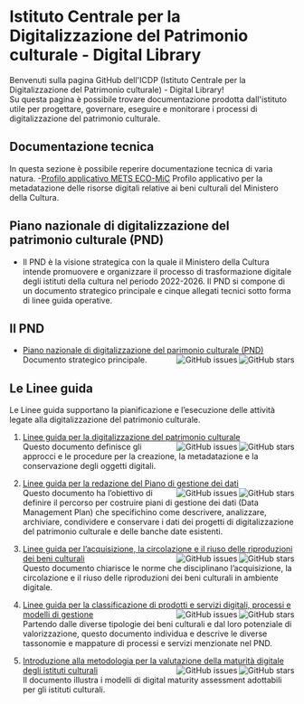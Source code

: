 # Istituto Centrale per la Digitalizzazione del Patrimonio culturale - Digital Library

Benvenuti sulla pagina GitHub dell'ICDP (Istituto Centrale per la Digitalizzazione del Patrimonio culturale) - Digital Library!  
  Su questa pagina è possibile trovare documentazione prodotta dall'istituto utile per progettare, governare, eseguire e monitorare i processi di digitalizzazione del patrimonio culturale.

  
## Documentazione tecnica

In questa sezione è possibile reperire documentazione tecnica di varia natura. 
-[Profilo applicativo METS ECO-MiC](https://github.com/icdp-digital-library/profilo-mets-ecomic)
Profilo applicativo per la metadatazione delle risorse digitali relative ai beni culturali del Ministero della Cultura.

## Piano nazionale di digitalizzazione del patrimonio culturale (PND)

- Il PND è la visione strategica con la quale il Ministero della Cultura intende promuovere e organizzare il processo di trasformazione digitale degli istituti della cultura nel periodo 2022-2026.  Il PND si compone di un documento strategico principale e cinque allegati tecnici sotto forma di linee guida operative.

## Il PND

- [Piano nazionale di digitalizzazione del parimonio culturale (PND)](https://github.com/italia/ICDP-PND-docs) <img align="right" src="https://img.shields.io/github/stars/italia/ICDP-PND-docs?label=%E2%AD%90%EF%B8%8F&logo=github" alt="GitHub stars"><img align="right" src="https://img.shields.io/github/issues/italia/ICDP-PND-docs" alt="GitHub issues"><br>Documento strategico principale.

## Le Linee guida
Le Linee guida supportano la pianificazione e l’esecuzione delle attività legate alla digitalizzazione del patrimonio culturale.
    
1. [Linee guida per la digitalizzazione del patrimonio culturale](https://github.com/italia/ICDP-PND-digitalizzazione-docs) <img align="right" src="https://img.shields.io/github/stars/italia/ICDP-PND-digitalizzazione-docs" alt="GitHub stars"> <img align="right" src="https://img.shields.io/github/issues/italia/ICDP-PND-digitalizzazione-docs" alt="GitHub issues"><br>Questo documento definisce gli approcci e le procedure per la creazione, la metadatazione e la conservazione degli oggetti digitali.

2. [Linee guida per la redazione del Piano di gestione dei dati](https://github.com/italia/ICDP-PND-dmp-docs) <img align="right" src="https://img.shields.io/github/stars/italia/ICDP-PND-dmp-docs" alt="GitHub stars"> <img align="right" src="https://img.shields.io/github/issues/italia/ICDP-PND-docs" alt="GitHub issues"><br>
    Questo documento ha l’obiettivo di definire il percorso per costruire piani di gestione dei dati (Data Management Plan) che specifichino come descrivere, analizzare, archiviare, condividere e conservare i dati dei progetti di digitalizzazione del patrimonio culturale e delle banche date esistenti.

3. [Linee guida per l’acquisizione, la circolazione e il riuso delle riproduzioni dei beni culturali](https://github.com/italia/ICDP-PND-circolazione-riuso-docs) <img align="right" src="https://img.shields.io/github/stars/italia/ICDP-PND-docs?label=%E2%AD%90%EF%B8%8F&logo=github" alt="GitHub stars"><img align="right" src="https://img.shields.io/github/issues/italia/ICDP-PND-docs" alt="GitHub issues"><br>
    Questo documento chiarisce le norme che disciplinano l’acquisizione, la circolazione e il riuso delle riproduzioni dei beni culturali in ambiente digitale.

4. [Linee guida per la classificazione di prodotti e servizi digitali, processi e modelli di gestione](https://github.com/italia/ICDP-PND-servizi-docs) <img align="right" src="https://img.shields.io/github/stars/italia/ICDP-PND-docs?label=%E2%AD%90%EF%B8%8F&logo=github" alt="GitHub stars"> <img align="right" src="https://img.shields.io/github/issues/italia/ICDP-PND-servizi-docs" alt="GitHub issues"><br>
  Partendo dalle diverse tipologie dei beni culturali e dal loro potenziale di valorizzazione, questo documento individua e descrive le diverse tassonomie e mappature di processi e servizi menzionate nel PND.

5. [Introduzione alla metodologia per la valutazione della maturità digitale degli istituti culturali](https://github.com/italia/ICDP-PND-maturita-docs) <img align="right" src="https://img.shields.io/github/stars/italia/ICDP-PND-maturita-docs" alt="GitHub stars"> <img align="right" src="https://img.shields.io/github/issues/italia/ICDP-PND-maturita-docs" alt="GitHub issues"><br>
  Il documento illustra i modelli di digital maturity assessment adottabili per gli istituti culturali.

